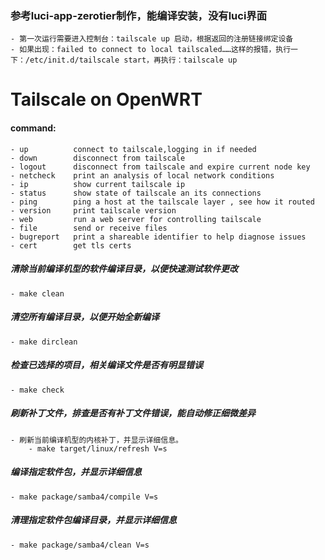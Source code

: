 ### 参考luci-app-zerotier制作，能编译安装，没有luci界面
    - 第一次运行需要进入控制台：tailscale up 启动，根据返回的注册链接绑定设备
    - 如果出现：failed to connect to local tailscaled……这样的报错，执行一下：/etc/init.d/tailscale start，再执行：tailscale up

# Tailscale on OpenWRT


#### command:
    - up          connect to tailscale,logging in if needed
    - down        disconnect from tailscale
    - logout      disconnect from tailscale and expire current node key
    - netcheck    print an analysis of local network conditions
    - ip          show current tailscale ip
    - status      show state of tailscale an its connections
    - ping        ping a host at the tailscale layer , see how it routed
    - version     print tailscale version
    - web         run a web server for controlling tailscale
    - file        send or receive files
    - bugreport   print a shareable identifier to help diagnose issues
    - cert        get tls certs





##### 清除当前编译机型的软件编译目录，以便快速测试软件更改
    - make clean
##### 清空所有编译目录，以便开始全新编译
    - make dirclean
##### 检查已选择的项目，相关编译文件是否有明显错误
    - make check
##### 刷新补丁文件，排查是否有补丁文件错误，能自动修正细微差异
    - 刷新当前编译机型的内核补丁，并显示详细信息。
        - make target/linux/refresh V=s
##### 编译指定软件包，并显示详细信息
    - make package/samba4/compile V=s
##### 清理指定软件包编译目录，并显示详细信息
    - make package/samba4/clean V=s
